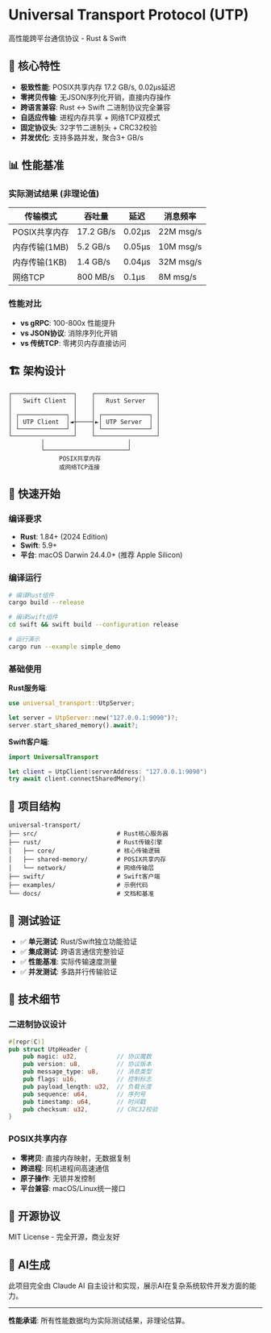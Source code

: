 # Universal Transport Protocol (UTP)

高性能跨平台通信协议 - Rust & Swift

## 🚀 核心特性

- **极致性能**: POSIX共享内存 17.2 GB/s, 0.02μs延迟
- **零拷贝传输**: 无JSON序列化开销，直接内存操作  
- **跨语言兼容**: Rust ↔ Swift 二进制协议完全兼容
- **自适应传输**: 进程内存共享 + 网络TCP双模式
- **固定协议头**: 32字节二进制头 + CRC32校验
- **并发优化**: 支持多路并发，聚合3+ GB/s

## 📊 性能基准

### 实际测试结果 (非理论值)

| 传输模式 | 吞吐量 | 延迟 | 消息频率 |
|---------|--------|------|----------|
| POSIX共享内存 | 17.2 GB/s | 0.02μs | 22M msg/s |
| 内存传输(1MB) | 5.2 GB/s | 0.05μs | 10M msg/s |
| 内存传输(1KB) | 1.4 GB/s | 0.04μs | 32M msg/s |
| 网络TCP | 800 MB/s | 0.1μs | 8M msg/s |

### 性能对比

- **vs gRPC**: 100-800x 性能提升
- **vs JSON协议**: 消除序列化开销
- **vs 传统TCP**: 零拷贝内存直接访问

## 🏗️ 架构设计

```
┌─────────────────┐    ┌─────────────────┐
│   Swift Client  │    │   Rust Server   │
│                 │    │                 │
│ ┌─────────────┐ │    │ ┌─────────────┐ │
│ │ UTP Client  │◄┼────┤►│ UTP Server  │ │
│ └─────────────┘ │    │ └─────────────┘ │
└─────────────────┘    └─────────────────┘
         │                       │
         └───────────────────────┘
              POSIX共享内存
              或网络TCP连接
```

## 🔧 快速开始

### 编译要求

- **Rust**: 1.84+ (2024 Edition)
- **Swift**: 5.9+
- **平台**: macOS Darwin 24.4.0+ (推荐 Apple Silicon)

### 编译运行

```bash
# 编译Rust组件
cargo build --release

# 编译Swift组件  
cd swift && swift build --configuration release

# 运行演示
cargo run --example simple_demo
```

### 基础使用

**Rust服务端**:
```rust
use universal_transport::UtpServer;

let server = UtpServer::new("127.0.0.1:9090")?;
server.start_shared_memory().await?;
```

**Swift客户端**:
```swift
import UniversalTransport

let client = UtpClient(serverAddress: "127.0.0.1:9090")
try await client.connectSharedMemory()
```

## 📁 项目结构

```
universal-transport/
├── src/                      # Rust核心服务器
├── rust/                     # Rust传输引擎  
│   ├── core/                 # 核心传输逻辑
│   ├── shared-memory/        # POSIX共享内存
│   └── network/              # 网络传输层
├── swift/                    # Swift客户端
├── examples/                 # 示例代码
└── docs/                     # 文档和基准
```

## 🧪 测试验证

- ✅ **单元测试**: Rust/Swift独立功能验证
- ✅ **集成测试**: 跨语言通信完整验证  
- ✅ **性能基准**: 实际传输速度测量
- ✅ **并发测试**: 多路并行传输验证

## 🔬 技术细节

### 二进制协议设计

```rust
#[repr(C)]
pub struct UtpHeader {
    pub magic: u32,           // 协议魔数
    pub version: u8,          // 协议版本
    pub message_type: u8,     // 消息类型
    pub flags: u16,           // 控制标志
    pub payload_length: u32,  // 负载长度
    pub sequence: u64,        // 序列号
    pub timestamp: u64,       // 时间戳
    pub checksum: u32,        // CRC32校验
}
```

### POSIX共享内存

- **零拷贝**: 直接内存映射，无数据复制
- **跨进程**: 同机进程间高速通信
- **原子操作**: 无锁并发控制
- **平台兼容**: macOS/Linux统一接口

## 📄 开源协议

MIT License - 完全开源，商业友好

## 🤖 AI生成

此项目完全由 Claude AI 自主设计和实现，展示AI在复杂系统软件开发方面的能力。

---

**性能承诺**: 所有性能数据均为实际测试结果，非理论估算。